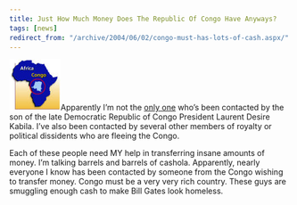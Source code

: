 ```yaml
---
title: Just How Much Money Does The Republic Of Congo Have Anyways?
tags: [news]
redirect_from: "/archive/2004/06/02/congo-must-has-lots-of-cash.aspx/"
---
```


![Congo Map](/assets/images/Congo.jpg)Apparently I’m not the [only
one](http://weblogs.asp.net/rosherove/archive/2004/06/02/146362.aspx "Congo Spam")
who’s been contacted by the son of the late Democratic Republic of Congo
President Laurent Desire Kabila. I’ve also been contacted by several
other members of royalty or political dissidents who are fleeing the
Congo.

Each of these people need MY help in transferring insane amounts of
money. I’m talking barrels and barrels of cashola. Apparently, nearly
everyone I know has been contacted by someone from the Congo wishing to
transfer money. Congo must be a very very rich country. These guys are
smuggling enough cash to make Bill Gates look homeless.

